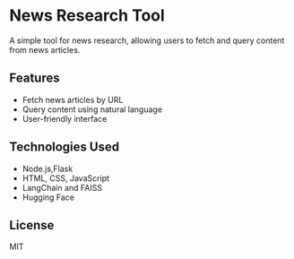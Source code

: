 # News Research Tool

A simple tool for news research, allowing users to fetch and query content from news articles.

## Features
- Fetch news articles by URL
- Query content using natural language
- User-friendly interface



## Technologies Used
- Node.js,Flask
- HTML, CSS, JavaScript
- LangChain and FAISS
- Hugging Face

## License
MIT

